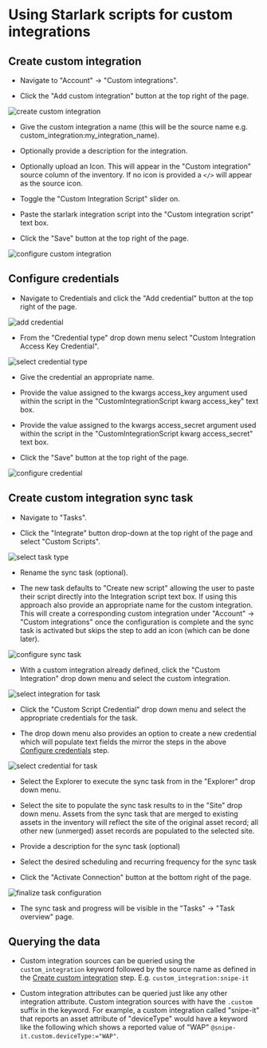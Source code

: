 # Using Starlark scripts for custom integrations

## Create custom integration

- Navigate to "Account" -> "Custom integrations".

- Click the "Add custom integration" button at the top right of the page.

![create custom integration](https://github.com/TechnoSavage/runZero/blob/main/sdk-starlark-integrations/img-resources/img_1.png?raw=true)

- Give the custom integration a name (this will be the source name e.g. custom_integration:my_integration_name).

- Optionally provide a description for the integration.

- Optionally upload an Icon. This will appear in the "Custom integration" source column of the inventory. If no icon is provided a `</>` will appear as the source icon.

- Toggle the "Custom Integration Script" slider on.

- Paste the starlark integration script into the "Custom integration script" text box.

- Click the "Save" button at the top right of the page.

![configure custom integration](https://github.com/TechnoSavage/runZero/blob/main/sdk-starlark-integrations/img-resources/img_2.png?raw=true)

## Configure credentials

- Navigate to Credentials and click the "Add credential" button at the top right of the page.

![add credential](https://github.com/TechnoSavage/runZero/blob/main/sdk-starlark-integrations/img-resources/img_3.png?raw=true)

- From the "Credential type" drop down menu select "Custom Integration Access Key Credential".

![select credential type](https://github.com/TechnoSavage/runZero/blob/main/sdk-starlark-integrations/img-resources/img_4.png?raw=true)

- Give the credential an appropriate name.

- Provide the value assigned to the kwargs access_key argument used within the script in the "CustomIntegrationScript kwarg access_key" text box.

- Provide the value assigned to the kwargs access_secret argument used within the script in the "CustomIntegrationScript kwarg access_secret" text box.

- Click the "Save" button at the top right of the page.

![configure credential](https://github.com/TechnoSavage/runZero/blob/main/sdk-starlark-integrations/img-resources/img_5.png?raw=true)

## Create custom integration sync task

- Navigate to "Tasks".

- Click the "Integrate" button drop-down at the top right of the page and select "Custom Scripts".

![select task type](https://github.com/TechnoSavage/runZero/blob/main/sdk-starlark-integrations/img-resources/img_6.png?raw=true)

- Rename the sync task (optional).

- The new task defaults to "Create new script" allowing the user to paste their script directly into the Integration script text box. If using this approach also provide an appropriate name for the custom integration. This will create a corresponding custom integration under "Account" -> "Custom integrations" once the configuration is complete and the sync task is activated but skips the step to add an icon (which can be done later).

![configure sync task](https://github.com/TechnoSavage/runZero/blob/main/sdk-starlark-integrations/img-resources/img_7.png?raw=true)

- With a custom integration already defined, click the "Custom Integration" drop down menu and select the custom integration.

![select integration for task](https://github.com/TechnoSavage/runZero/blob/main/sdk-starlark-integrations/img-resources/img_8.png?raw=true)

- Click the "Custom Script Credential" drop down menu and select the appropriate credentials for the task.

- The drop down menu also provides an option to create a new credential which will populate text fields the mirror the steps in the above [Configure credentials](https://github.com/TechnoSavage/runZero/blob/main/sdk-starlark-integrations/README.md#Configure-credentials) step.

![select credential for task](https://github.com/TechnoSavage/runZero/blob/main/sdk-starlark-integrations/img-resources/img_9.png?raw=true)

- Select the Explorer to execute the sync task from in the "Explorer" drop down menu.

- Select the site to populate the sync task results to in the "Site" drop down menu. Assets from the sync task that are merged to existing assets in the inventory will reflect the site of the original asset record; all other new (unmerged) asset records are populated to the selected site.

- Provide a description for the sync task (optional)

- Select the desired scheduling and recurring frequency for the sync task

- Click the "Activate Connection" button at the bottom right of the page.

![finalize task configuration](https://github.com/TechnoSavage/runZero/blob/main/sdk-starlark-integrations/img-resources/img_10.png?raw=true)

- The sync task and progress will be visible in the "Tasks" -> "Task overview" page.

## Querying the data

- Custom integration sources can be queried using the `custom_integration` keyword followed by the source name as defined in the [Create custom integration](https://github.com/TechnoSavage/runZero/blob/main/sdk-starlark-integrations/README.md#Create-custom-integration) step. E.g. `custom_integration:snipe-it`

- Custom integration attributes can be queried just like any other integration attribute. Custom integration sources with have the `.custom` suffix in the keyword. For example, a custom integration called "snipe-it" that reports an asset attribute of "deviceType" would have a keyword like the following which shows a reported value of "WAP" `@snipe-it.custom.deviceType:="WAP"`.